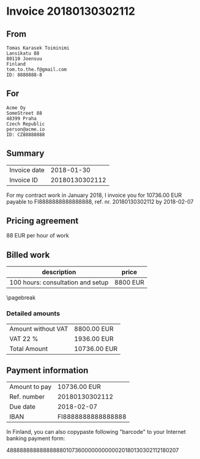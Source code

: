 # Invoice 20180130302112

## From

```
Tomas Karasek Toiminimi
Lansikatu 88
80110 Joensuu
Finland
tom.to.the.f@gmail.com
ID: 8888888-8

```
## For

```
Acme Oy
SomeStreet 88
48399 Praha
Czech Republic
person@acme.io
ID: CZ88888888

```
## Summary

|   |   |
|---|---|
| Invoice date | 2018-01-30 |
| Invoice ID | 20180130302112 |

For my contract work in January 2018, I invoice you for 10736.00 EUR payable to FI8888888888888888, ref. nr. 20180130302112 by 2018-02-07

## Pricing agreement

88 EUR per hour of work


## Billed work


| **description**  | **price** |
|------------------|-----------|
| 100 hours: consultation and setup | 8800 EUR |


\pagebreak

### Detailed amounts

|   |   |
|---|---|
| Amount without VAT | 8800.00 EUR |
| VAT 22 % | 1936.00 EUR |
| Total Amount | 10736.00 EUR  |

## Payment information

|   |   |
|---|---|
| Amount to pay | 10736.00 EUR  |
| Ref. number | 20180130302112 |
| Due date | 2018-02-07 |
| IBAN | FI8888888888888888 |

In Finland, you can also copypaste following "barcode" to your Internet banking payment form:

488888888888888880107360000000000020180130302112180207
